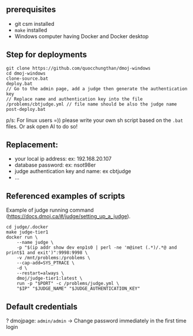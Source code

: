 ## prerequisites
- git csm installed
- `make` installed
- Windows computer having Docker and Docker desktop

## Step for deployments
```
git clone https://github.com/quocchungthan/dmoj-windows
cd dmoj-windows
clone-source.bat
deploy.bat
// Go to the admin page, add a judge then generate the authentication key
// Replace name and authentication key into the file /problems/cbtjudge.yml // file name should be also the judge name
post-deploy.bat
```
p/s: For linux users =)) please write your own sh script based on the `.bat` files. Or ask open AI to do so!

## Replacement:
- your local ip address: ex: 192.168.20.107
- database password: ex: nsot98er
- judge authentication key and name: ex cbtjudge
- ...

## Referenced examples of scripts
Example of judge running command (https://docs.dmoj.ca/#/judge/setting_up_a_judge).
```
cd judge/.docker
make judge-tier1
docker run \
    --name judge \
    -p "$(ip addr show dev enp1s0 | perl -ne 'm@inet (.*)/.*@ and print$1 and exit')":9998:9998 \
    -v /mnt/problems:/problems \
    --cap-add=SYS_PTRACE \
    -d \
    --restart=always \
    dmoj/judge-tier1:latest \
    run -p "$PORT" -c /problems/judge.yml \
    "$IP" "$JUDGE_NAME" "$JUDGE_AUTHENTICATION_KEY"
```
## Default credentials
?
dmojpage: `admin/admin` -> Change password immediately in the first time login